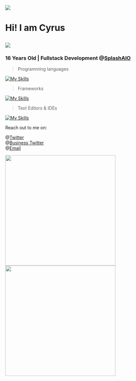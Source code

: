 ![](https://media.discordapp.net/attachments/935556275696185454/970897128203374673/Untitled_design.gif)

# Hi! I am Cyrus

## ![](https://komarev.com/ghpvc/?username=TrustyJar)



### 16 Years Old | Fullstack Development @[SplashAIO](https://splashbots.hyper.co/)



> Programming languages

[![My Skills](https://skillicons.dev/icons?i=nodejs,js,ts,python,html,css,go,java)](https://skillicons.dev)

> Frameworks

[![My Skills](https://skillicons.dev/icons?i=express,flask,react,googlecloud,aws,heroku,mongodb)](https://skillicons.dev)

> Text Editors & IDEs

[![My Skills](https://skillicons.dev/icons?i=vscode,idea)](https://skillicons.dev)

Reach out to me on:

@[Twitter](https://twitter.com/TrustyJar1234) <br>
@[Business Twitter](https://twitter.com/splash_aio) <br>
@[Email](mailto:cyrus.naficy@gmail.com) <br>

<img src="https://wakatime.com/share/@70382529-6aad-4c01-9b85-9e429842bf84/82817e08-cb0d-4f61-9164-8ec981783078.svg" width="350" height="350"><img src="https://wakatime.com/share/@70382529-6aad-4c01-9b85-9e429842bf84/d7e18e4c-de1f-4b5f-a44b-88ad64c7228d.svg" width="350" height="350">
